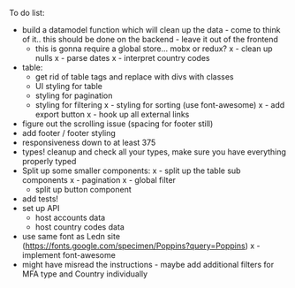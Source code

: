 To do list:

- build a datamodel function which will clean up the data - come to think of it.. this should be done on the backend - leave it out of the frontend
    - this is gonna require a global store... mobx or redux?
    x - clean up nulls
    x - parse dates
    x - interpret country codes
- table:
    - get rid of table tags and replace with divs with classes
    - UI styling for table
    - styling for pagination
    - styling for filtering
    x - styling for sorting (use font-awesome)
x - add export button
x - hook up all external links
- figure out the scrolling issue (spacing for footer still)
- add footer / footer styling
- responsiveness down to at least 375
- types! cleanup and check all your types, make sure you have everything properly typed
- Split up some smaller components:
    x - split up the table sub components
        x - pagination
        x - global filter
    - split up button component
- add tests!
- set up API
    - host accounts data
    - host country codes data
- use same font as Ledn site (https://fonts.google.com/specimen/Poppins?query=Poppins)
x - implement font-awesome
- might have misread the instructions - maybe add additional filters for MFA type and Country individually